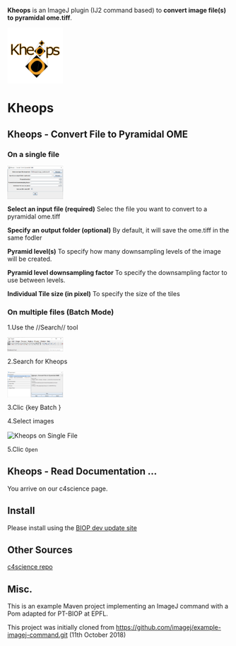 

**Kheops** is an ImageJ plugin (IJ2 command based) to **convert image file(s) to pyramidal ome.tiff**. 

<img src="https://github.com/BIOP/ijp-kheops/raw/master/images/0-kheops_logo.png" title="Kheops" width="25%" align="center">

# Kheops

##  Kheops - Convert File to Pyramidal OME

### On a single file  
 
<img src="https://github.com/BIOP/ijp-kheops/raw/master/images/1-image_single_file.png" title="Kheops on Single File" width="25%" align="center">


**Select an input file (required)**
Selec the file you want to convert to a pyramidal ome.tiff 

**Specify an output folder (optional)**
By default, it will save the ome.tiff in the same fodler 

**Pyramid level(s)**
To specify how many downsampling levels of the image will be created.

**Pyramid level downsampling factor**
To specify the downsampling factor to use between levels.

**Individual Tile size (in pixel)**
To specify the size of the tiles

### On multiple files (Batch Mode) </h3> 

1.Use the //Search// tool

<img src="https://github.com/BIOP/ijp-kheops/raw/master/images/2-image_fiji_main.png" title="Kheops on Single File" width="25%" align="center">


2.Search for Kheops

<img src="https://github.com/BIOP/ijp-kheops/raw/master/images/3-image_multi_files.png" title="Kheops on Single File" width="25%" align="center">


3.Clic {key Batch }

4.Select images

<img src="https://github.com/BIOP/ijp-kheops/raw/master/images/4-image_multi_select.png.png" title="Kheops on Single File" width="25%" align="center">


5.Clic  `Open`


## Kheops - Read Documentation ...
You arrive on our c4science page.

## Install

Please install using the [BIOP dev update site ](https://c4science.ch/w/bioimaging_and_optics_platform_biop/image-processing/imagej_tools/update-site/)


<h2> Other Sources </h2> 

[c4science repo](https://c4science.ch/source/ijp-kheops/)


## Misc.

This is an example Maven project implementing an ImageJ command with a Pom adapted for PT-BIOP at EPFL.

This project was initially cloned from https://github.com/imagej/example-imagej-command.git (11th October 2018)

